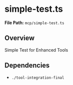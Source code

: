 # simple-test.ts

**File Path:** `mcp/simple-test.ts`

## Overview

Simple Test for Enhanced Tools

## Dependencies

- `./tool-integration-final`

